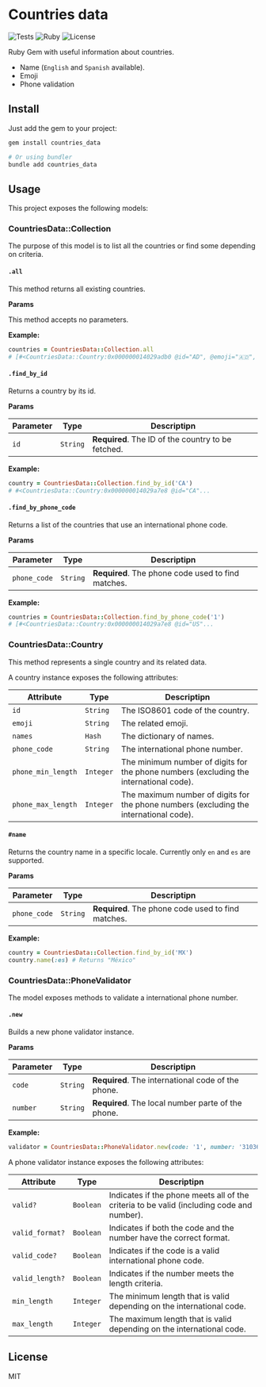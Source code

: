 # Countries data

![Tests](https://github.com/zenfi/api/workflows/Tests/badge.svg)
![Ruby](https://img.shields.io/badge/ruby-%3E%3D%202.6.9-blue)
![License](https://img.shields.io/github/license/zenfi/countries-data?color=blue)

Ruby Gem with useful information about countries.

* Name (`English` and `Spanish` available).
* Emoji
* Phone validation

## Install

Just add the gem to your project:

```sh
gem install countries_data

# Or using bundler
bundle add countries_data
```

## Usage

This project exposes the following models:

### CountriesData::Collection

The purpose of this model is to list all the countries or find some depending on criteria.

#### `.all`

This method returns all existing countries.

**Params**

This method accepts no parameters.

**Example:**

```rb
countries = CountriesData::Collection.all
# [#<CountriesData::Country:0x000000014029adb0 @id="AD", @emoji="🇦🇩", @names={:es=>"Andorra", :en=>"Andorra"}...
```

#### `.find_by_id`

Returns a country by its id.

**Params**

| Parameter | Type | Descriptipn |
|-----------|------|-------------|
|`id`|`String`|**Required**. The ID of the country to be fetched.|

**Example:**

```rb
country = CountriesData::Collection.find_by_id('CA')
# #<CountriesData::Country:0x000000014029a7e8 @id="CA"...
```

#### `.find_by_phone_code`

Returns a list of the countries that use an international phone code.

**Params**

| Parameter | Type | Descriptipn |
|-----------|------|-------------|
|`phone_code`|`String`|**Required**. The phone code used to find matches.|

**Example:**

```rb
countries = CountriesData::Collection.find_by_phone_code('1')
# [#<CountriesData::Country:0x000000014029a7e8 @id="US"...
```

### CountriesData::Country

This method represents a single country and its related data.

A country instance exposes the following attributes:

| Attribute | Type | Descriptipn |
|-----------|------|-------------|
|`id`|`String`|The ISO8601 code of the country.|
|`emoji`|`String`|The related emoji.|
|`names`|`Hash`|The dictionary of names.|
|`phone_code`|`String`|The international phone number.|
|`phone_min_length`|`Integer`|The minimum number of digits for the phone numbers (excluding the international code).|
|`phone_max_length`|`Integer`|The maximum number of digits for the phone numbers (excluding the international code).|

#### `#name`

Returns the country name in a specific locale. Currently only `en` and `es` are supported.

**Params**

| Parameter | Type | Descriptipn |
|-----------|------|-------------|
|`phone_code`|`String`|**Required**. The phone code used to find matches.|

**Example:**

```rb
country = CountriesData::Collection.find_by_id('MX')
country.name(:es) # Returns "México"
```

### CountriesData::PhoneValidator

The model exposes methods to validate a international phone number.

#### `.new`

Builds a new phone validator instance.

**Params**

| Parameter | Type | Descriptipn |
|-----------|------|-------------|
|`code`|`String`|**Required**. The international code of the phone.|
|`number`|`String`|**Required**. The local number parte of the phone.|

**Example:**

```rb
validator = CountriesData::PhoneValidator.new(code: '1', number: '3103636000')
```

A phone validator instance exposes the following attributes:

| Attribute | Type | Descriptipn |
|-----------|------|-------------|
|`valid?`|`Boolean`|Indicates if the phone meets all of the criteria to be valid (including code and number).|
|`valid_format?`|`Boolean`|Indicates if both the code and the number have the correct format.|
|`valid_code?`|`Boolean`|Indicates if the code is a valid international phone code.|
|`valid_length?`|`Boolean`|Indicates if the number meets the length criteria.|
|`min_length`|`Integer`|The minimum length that is valid depending on the international code.|
|`max_length`|`Integer`|The maximum length that is valid depending on the international code.|

## License

MIT

